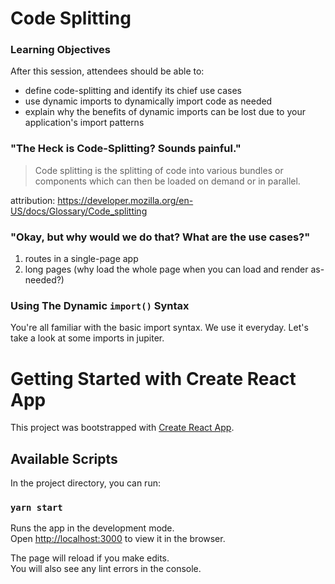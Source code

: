 # Code Splitting

### Learning Objectives

After this session, attendees should be able to:
* define code-splitting and identify its chief use cases
* use dynamic imports to dynamically import code as needed
* explain why the benefits of dynamic imports can be lost due to your application's import patterns

### "The Heck is Code-Splitting? Sounds painful."

> Code splitting is the splitting of code into various bundles or components which can then be loaded on demand or in parallel.

attribution: https://developer.mozilla.org/en-US/docs/Glossary/Code_splitting

### "Okay, but why would we do that? What are the use cases?"

1. routes in a single-page app
1. long pages (why load the whole page when you can load and render as-needed?)

### Using The Dynamic `import()` Syntax

You're all familiar with the basic import syntax. We use it everyday. Let's take a look at some imports in jupiter.

# Getting Started with Create React App

This project was bootstrapped with [Create React App](https://github.com/facebook/create-react-app).

## Available Scripts

In the project directory, you can run:

### `yarn start`

Runs the app in the development mode.\
Open [http://localhost:3000](http://localhost:3000) to view it in the browser.

The page will reload if you make edits.\
You will also see any lint errors in the console.
